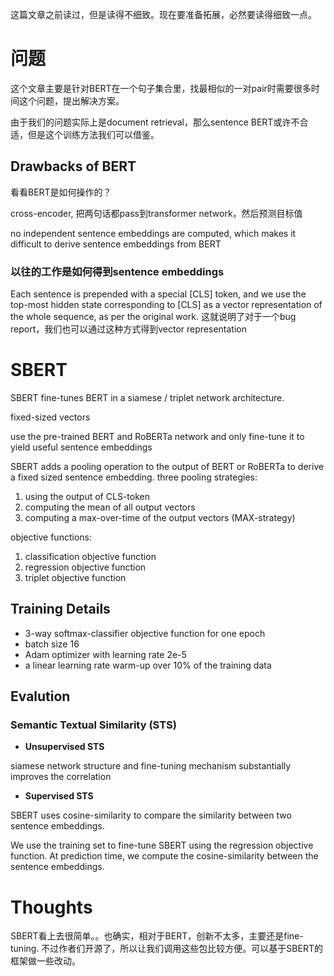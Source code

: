 这篇文章之前读过，但是读得不细致。现在要准备拓展，必然要读得细致一点。

# 问题

这个文章主要是针对BERT在一个句子集合里，找最相似的一对pair时需要很多时间这个问题，提出解决方案。

由于我们的问题实际上是document retrieval，那么sentence BERT或许不合适，但是这个训练方法我们可以借鉴。

## Drawbacks of BERT

看看BERT是如何操作的？

cross-encoder, 把两句话都pass到transformer network，然后预测目标值

no independent sentence embeddings are computed, which makes it difficult to derive sentence embeddings from BERT

### 以往的工作是如何得到sentence embeddings

Each sentence is prepended with a special [CLS] token, and we use the top-most hidden state corresponding to [CLS] as a vector representation of the whole sequence, as per the original work. 这就说明了对于一个bug report，我们也可以通过这种方式得到vector representation

# SBERT

SBERT fine-tunes BERT in a siamese / triplet network architecture.

fixed-sized vectors

use the pre-trained BERT and RoBERTa network and only fine-tune it to yield useful sentence embeddings

SBERT adds a pooling operation to the output of BERT or RoBERTa to derive a fixed sized sentence embedding. three pooling strategies:

1. using the output of CLS-token
2. computing the mean of all output vectors
3. computing a max-over-time of the output vectors (MAX-strategy)

objective functions:

1. classification objective function
2. regression objective function
3. triplet objective function

## Training Details

- 3-way softmax-classifier objective function for one epoch
- batch size 16
- Adam optimizer with learning rate 2e-5
- a linear learning rate warm-up over 10% of the training data

## Evalution

### Semantic Textual Similarity (STS)

- **Unsupervised STS**

siamese network structure and fine-tuning mechanism substantially improves the correlation

- **Supervised STS**

SBERT uses cosine-similarity to compare the similarity between two sentence embeddings.

We use the training set to fine-tune SBERT using the regression objective function. At prediction time, we compute the cosine-similarity between the sentence embeddings.

# Thoughts

SBERT看上去很简单。。也确实，相对于BERT，创新不太多，主要还是fine-tuning. 不过作者们开源了，所以让我们调用这些包比较方便。可以基于SBERT的框架做一些改动。